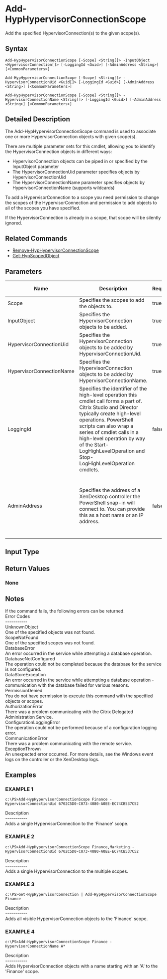 ﻿# Add-HypHypervisorConnectionScope

   Add the specified HypervisorConnection(s) to the given scope(s).

## Syntax
```
Add-HypHypervisorConnectionScope [-Scope] <String[]> -InputObject <HypervisorConnection[]> [-LoggingId <Guid>] [-AdminAddress <String>] [<CommonParameters>]

Add-HypHypervisorConnectionScope [-Scope] <String[]> -HypervisorConnectionUid <Guid[]> [-LoggingId <Guid>] [-AdminAddress <String>] [<CommonParameters>]

Add-HypHypervisorConnectionScope [-Scope] <String[]> -HypervisorConnectionName <String[]> [-LoggingId <Guid>] [-AdminAddress <String>] [<CommonParameters>]
```

## Detailed Description
   The Add-HypHypervisorConnectionScope command is used to associate one or more HypervisorConnection objects with given scope(s).

There are multiple parameter sets for this cmdlet, allowing you to identify the HypervisorConnection objects in different ways: 
 - HypervisorConnection objects can be piped in or specified by the InputObject parameter 
 - The HypervisorConnectionUid parameter specifies objects by HypervisorConnectionUid 
 - The HypervisorConnectionName parameter specifies objects by HypervisorConnectionName (supports wildcards)

To add a HypervisorConnection to a scope you need permission to change the scopes of the HypervisorConnection and permission to add objects to all of the scopes you have specified.

If the HypervisorConnection is already in a scope, that scope will be silently ignored.

## Related Commands
  * [Remove-HypHypervisorConnectionScope](Remove-HypHypervisorConnectionScope/)
  * [Get-HypScopedObject](Get-HypScopedObject/)
## Parameters

| Name   | Description | Required? | Pipeline Input | Default Value |
| --- | --- | --- | --- | --- |
| Scope | Specifies the scopes to add the objects to. | true | false |  |
| InputObject | Specifies the HypervisorConnection objects to be added. | true | true (ByValue, ByPropertyName) |  |
| HypervisorConnectionUid | Specifies the HypervisorConnection objects to be added by HypervisorConnectionUid. | true | true (ByValue, ByPropertyName) |  |
| HypervisorConnectionName | Specifies the HypervisorConnection objects to be added by HypervisorConnectionName. | true | true (ByValue, ByPropertyName) |  |
| LoggingId | Specifies the identifier of the high-level operation this cmdlet call forms a part of. Citrix Studio and Director typically create high-level operations. PowerShell scripts can also wrap a series of cmdlet calls in a high-level operation by way of the Start-LogHighLevelOperation and Stop-LogHighLevelOperation cmdlets. | false | false |  |
| AdminAddress | Specifies the address of a XenDesktop controller the PowerShell snap-in will connect to. You can provide this as a host name or an IP address. | false | false | Localhost. Once a value is provided by any cmdlet, this value becomes the default. |

## Input Type
### 
   
## Return Values
### None
   ## Notes
   If the command fails, the following errors can be returned.<br>    Error Codes<br>    -----------<br>    UnknownObject<br>        One of the specified objects was not found.<br>    ScopeNotFound<br>        One of the specified scopes was not found.<br>    DatabaseError<br>        An error occurred in the service while attempting a database operation.<br>    DatabaseNotConfigured<br>        The operation could not be completed because the database for the service is not configured.<br>    DataStoreException<br>        An error occurred in the service while attempting a database operation - communication with the database failed for various reasons.<br>    PermissionDenied<br>        You do not have permission to execute this command with the specified objects or scopes.<br>    AuthorizationError<br>        There was a problem communicating with the Citrix Delegated Administration Service.<br>    ConfigurationLoggingError<br>        The operation could not be performed because of a configuration logging error.<br>    CommunicationError<br>        There was a problem communicating with the remote service.<br>    ExceptionThrown<br>        An unexpected error occurred.  For more details, see the Windows event logs on the controller or the XenDesktop logs.
## Examples

### EXAMPLE 1
```
c:\PS>Add-HypHypervisorConnectionScope Finance -HypervisorConnectionUid 6702C5D0-C073-4080-A0EE-EC74CB537C52
```
   Description<br>-----------<br>Adds a single HypervisorConnection to the 'Finance' scope.
### EXAMPLE 2
```
c:\PS>Add-HypHypervisorConnectionScope Finance,Marketing -HypervisorConnectionUid 6702C5D0-C073-4080-A0EE-EC74CB537C52
```
   Description<br>-----------<br>Adds a single HypervisorConnection to the multiple scopes.
### EXAMPLE 3
```
c:\PS>Get-HypHypervisorConnection | Add-HypHypervisorConnectionScope Finance
```
   Description<br>-----------<br>Adds all visible HypervisorConnection objects to the 'Finance' scope.
### EXAMPLE 4
```
c:\PS>Add-HypHypervisorConnectionScope Finance -HypervisorConnectionName A*
```
   Description<br>-----------<br>Adds HypervisorConnection objects with a name starting with an 'A' to the 'Finance' scope.
